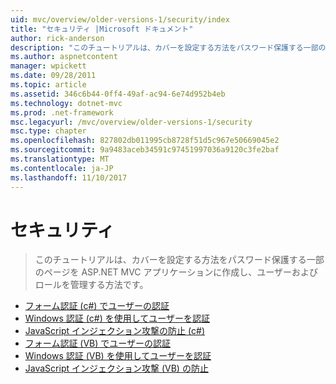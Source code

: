 ```yaml
---
uid: mvc/overview/older-versions-1/security/index
title: "セキュリティ |Microsoft ドキュメント"
author: rick-anderson
description: "このチュートリアルは、カバーを設定する方法をパスワード保護する一部のページを ASP.NET MVC アプリケーションに作成し、ユーザーおよびロールを管理する方法です。"
ms.author: aspnetcontent
manager: wpickett
ms.date: 09/28/2011
ms.topic: article
ms.assetid: 346c6b44-0ff4-49af-ac94-6e74d952b4eb
ms.technology: dotnet-mvc
ms.prod: .net-framework
msc.legacyurl: /mvc/overview/older-versions-1/security
msc.type: chapter
ms.openlocfilehash: 827802db011995cb8728f51d5c967e50669045e2
ms.sourcegitcommit: 9a9483aceb34591c97451997036a9120c3fe2baf
ms.translationtype: MT
ms.contentlocale: ja-JP
ms.lasthandoff: 11/10/2017
---
```

<a name="security"></a>セキュリティ
====================
> このチュートリアルは、カバーを設定する方法をパスワード保護する一部のページを ASP.NET MVC アプリケーションに作成し、ユーザーおよびロールを管理する方法です。


- [フォーム認証 (c#) でユーザーの認証](authenticating-users-with-forms-authentication-cs.md)
- [Windows 認証 (c#) を使用してユーザーを認証](authenticating-users-with-windows-authentication-cs.md)
- [JavaScript インジェクション攻撃の防止 (c#)](preventing-javascript-injection-attacks-cs.md)
- [フォーム認証 (VB) でユーザーの認証](authenticating-users-with-forms-authentication-vb.md)
- [Windows 認証 (VB) を使用してユーザーを認証](authenticating-users-with-windows-authentication-vb.md)
- [JavaScript インジェクション攻撃 (VB) の防止](preventing-javascript-injection-attacks-vb.md)

